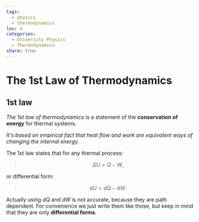 ```yaml
---  
tags:  
  - physics  
  - thermodynamics  
lev: 4  
categories:  
  - University Physics  
  - Thermodynamics  
share: true  
---  
```

  
  
  
# The 1st Law of Thermodynamics  
  
## 1st law  
  
*The 1st law of thermodynamics* is a statement of the **conservation of energy** for thermal systems.   
  
*It's based on empirical fact that heat flow and work are equivalent ways of changing the internal energy.*   
  
The 1st law states that for any thermal process:  
  
> $$\Delta U=Q-W,$$  
  
or differential form:  
  
> $$dU=dQ-dW.$$   
  
Actually using $dQ$ and $dW$ is not accurate, because they are path dependent. For convenience we just write them like those, but keep in mind that they are only **differential forms**.  
